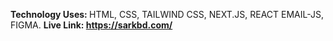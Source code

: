 <b>Technology Uses: </b> HTML, CSS, TAILWIND CSS, NEXT.JS, REACT EMAIL-JS, FIGMA.
<b>Live Link: <a href="https://sarkbd.com/">https://sarkbd.com/</a>
 
